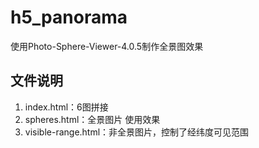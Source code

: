 # h5_panorama
使用Photo-Sphere-Viewer-4.0.5制作全景图效果
## 文件说明
1. index.html：6图拼接
2. spheres.html：全景图片 使用效果
3. visible-range.html：非全景图片，控制了经纬度可见范围 
